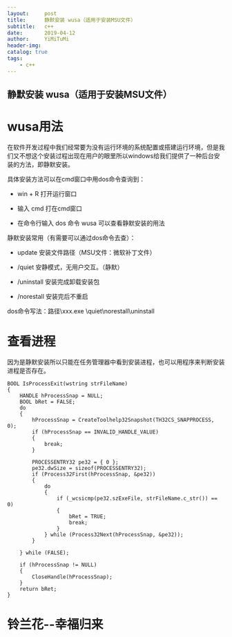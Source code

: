 ```yaml
---
layout:     post
title:      静默安装 wusa（适用于安装MSU文件）
subtitle:   c++
date:       2019-04-12
author:     YiMiTuMi
header-img: 
catalog: true
tags:
    - c++
---
```

## 静默安装 wusa（适用于安装MSU文件）

# wusa用法

在软件开发过程中我们经常要为没有运行环境的系统配置或搭建运行环境，但是我们又不想这个安装过程出现在用户的眼里所以windows给我们提供了一种后台安装的方法，即静默安装。

具体安装方法可以在cmd窗口中用dos命令查询到：

* win + R 打开运行窗口

* 输入 cmd 打在cmd窗口

* 在命令行输入 dos 命令 wusa 可以查看静默安装的用法

静默安装常用（有需要可以通过dos命令去查）：

* update 安装文件路径（MSU文件：微软补丁文件）

* /quiet 安静模式，无用户交互。（静默）

* /uninstall 安装完成卸载安装包

* /norestall 安装完后不重启

dos命令写法：路径\xxx.exe \quiet\norestall\uninstall

# 查看进程

因为是静默安装所以只能在任务管理器中看到安装进程，也可以用程序来判断安装进程是否存在。

	BOOL IsProcessExit(wstring strFileName)
	{
	    HANDLE hProcessSnap = NULL;
	    BOOL bRet = FALSE;
	    do 
	    {
	        hProcessSnap = CreateToolhelp32Snapshot(TH32CS_SNAPPROCESS, 0);
	        if (hProcessSnap == INVALID_HANDLE_VALUE)
	        {
	            break;
	        }
	
	        PROCESSENTRY32 pe32 = { 0 };
	        pe32.dwSize = sizeof(PROCESSENTRY32);
	        if (Process32First(hProcessSnap, &pe32))
	        {
	            do 
	            {
	                if (_wcsicmp(pe32.szExeFile, strFileName.c_str()) == 0)
	                {
	                    bRet = TRUE;
	                    break;
	                }
	            } while (Process32Next(hProcessSnap, &pe32));
	        }
	
	    } while (FALSE);
	
	    if (hProcessSnap != NULL)
	    {
	        CloseHandle(hProcessSnap);
	    }
	    return bRet;
	}

# 铃兰花--幸福归来